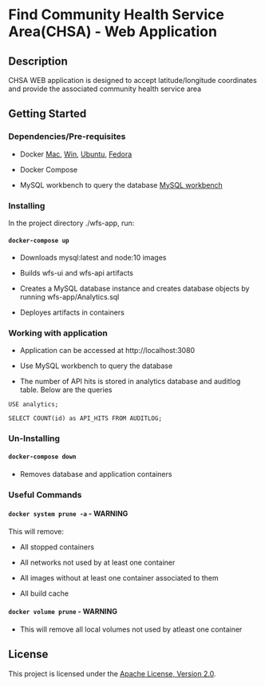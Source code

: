 # Find Community Health Service Area(CHSA) - Web Application

## Description

CHSA WEB application is designed to accept latitude/longitude coordinates and provide the associated community health service area

## Getting Started

### Dependencies/Pre-requisites

- Docker [Mac](https://hub.docker.com/editions/community/docker-ce-desktop-mac/), [Win](https://hub.docker.com/editions/community/docker-ce-desktop-windows/), [Ubuntu](https://docs.docker.com/install/linux/docker-ce/ubuntu/), [Fedora](https://docs.docker.com/install/linux/docker-ce/fedora/)

- Docker Compose

- MySQL workbench to query the database [MySQL workbench](https://www.mysql.com/products/workbench/)

### Installing

In the project directory ./wfs-app, run:

#### `docker-compose up`

- Downloads mysql:latest and node:10 images

- Builds wfs-ui and wfs-api artifacts

- Creates a MySQL database instance and creates database objects by running wfs-app/Analytics.sql

- Deployes artifacts in containers

### Working with application

- Application can be accessed at http://localhost:3080

- Use MySQL workbench to query the database

- The number of API hits is stored in analytics database and auditlog table. Below are the queries

`USE analytics;`

`SELECT COUNT(id) as API_HITS FROM AUDITLOG;`

### Un-Installing

#### `docker-compose down`

- Removes database and application containers

### Useful Commands

#### `docker system prune -a` - WARNING

This will remove:

- All stopped containers

- All networks not used by at least one container

- All images without at least one container associated to them

- All build cache

#### `docker volume prune` - WARNING

- This will remove all local volumes not used by atleast one container

## License

This project is licensed under the [Apache License, Version 2.0](https://github.com/NithinKuruba/wfs-app/blob/main/LICENSE).
